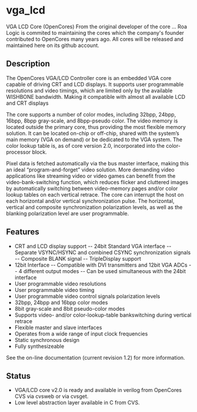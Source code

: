 # vga_lcd
VGA LCD Core (OpenCores)
From the original developer of the core ... Roa Logic is commited to maintaining the cores which the company's founder contributed to OpenCores many years ago. All cores will be released and maintained here on its github account.


## Description

The OpenCores VGA/LCD Controller core is an embedded VGA core capable of driving CRT and LCD displays. It supports user programmable resolutions and video timings, which are limited only by the available WISHBONE bandwidth. Making it compatible with almost all available LCD and CRT displays

The core supports a number of color modes, including 32bpp, 24bpp, 16bpp, 8bpp gray-scale, and 8bpp-pseudo color. The video memory is located outside the primary core, thus providing the most flexible memory solution. It can be located on-chip or off-chip, shared with the system’s main memory (VGA on demand) or be dedicated to the VGA system. The color lookup table is, as of core version 2.0, incorporated into the color-processor block.

Pixel data is fetched automatically via the bus master interface, making this an ideal “program-and-forget” video solution. More demanding video applications like streaming video or video games can benefit from the video-bank-switching function, which reduces flicker and cluttered images by automatically switching between video-memory pages and/or color lookup tables on each vertical retrace.
The core can interrupt the host on each horizontal and/or vertical synchronization pulse. The horizontal, vertical and composite synchronization polarization levels, as well as the blanking polarization level are user programmable.

## Features

- CRT and LCD display support
-- 24bit Standard VGA interface
-- Separate VSYNC/HSYNC and combined CSYNC synchronization signals
-- Composite BLANK signal
-- TripleDisplay support
- 12bit Interface
-- Compatible with DVI transmitters and 12bit VGA ADCs
-- 4 different output modes
-- Can be used simultaneous with the 24bit interface
- User programmable video resolutions
- User programmable video timing
- User programmable video control signals polarization levels
- 32bpp, 24bpp and 16bpp color modes
- 8bit gray-scale and 8bit pseudo-color modes
- Supports video- and/or color-lookup-table bankswitching during vertical retrace
- Flexible master and slave interfaces
- Operates from a wide range of input clock frequencies
- Static synchronous design
- Fully synthesizeable

See the on-line documentation (current revision 1.2) for more information.

## Status
- VGA/LCD core v2.0 is ready and available in verilog from OpenCores CVS via cvsweb or via cvsget.
- Low level abstraction layer available in C from CVS.

